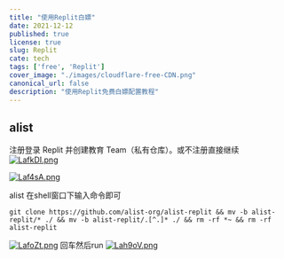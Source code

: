 ```yaml
---
title: "使用Replit白嫖"
date: 2021-12-12
published: true
license: true
slug: Replit
cate: tech
tags: ['free', 'Replit']
cover_image: "./images/cloudflare-free-CDN.png"
canonical_url: false
description: "使用Replit免费白嫖配置教程"
---
```

## alist

注册登录 Replit 并创建教育 Team（私有仓库）。或不注册直接继续
[![LafkDI.png](https://s1.ax1x.com/2022/04/18/LafkDI.png)](https://imgtu.com/i/LafkDI)

[![Laf4sA.png](https://s1.ax1x.com/2022/04/18/Laf4sA.png)](https://imgtu.com/i/Laf4sA)

alist 在shell窗口下输入命令即可

`git clone https://github.com/alist-org/alist-replit && mv -b alist-replit/* ./ && mv -b alist-replit/.[^.]* ./ && rm -rf *~ && rm -rf alist-replit`

[![LafoZt.png](https://s1.ax1x.com/2022/04/18/LafoZt.png)](https://imgtu.com/i/LafoZt)
回车然后run [![Lah9oV.png](https://s1.ax1x.com/2022/04/18/Lah9oV.png)](https://imgtu.com/i/Lah9oV)

